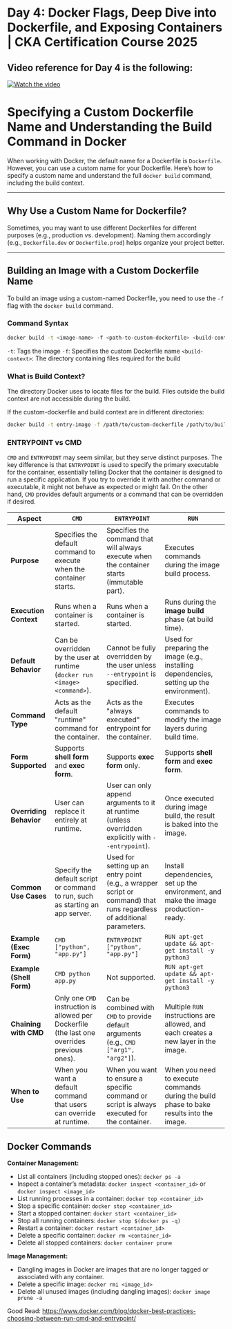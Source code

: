# Day 4: Docker Flags, Deep Dive into Dockerfile, and Exposing Containers | CKA Certification Course 2025

## Video reference for Day 4 is the following:

[![Watch the video](https://img.youtube.com/vi/34l1gRszQS4/maxresdefault.jpg)](https://youtu.be/34l1gRszQS4)

# Specifying a Custom Dockerfile Name and Understanding the Build Command in Docker

When working with Docker, the default name for a Dockerfile is `Dockerfile`. However, you can use a custom name for your Dockerfile. Here’s how to specify a custom name and understand the full `docker build` command, including the build context.

---

## **Why Use a Custom Name for Dockerfile?**
Sometimes, you may want to use different Dockerfiles for different purposes (e.g., production vs. development). Naming them accordingly (e.g., `Dockerfile.dev` or `Dockerfile.prod`) helps organize your project better.

---

## **Building an Image with a Custom Dockerfile Name**

To build an image using a custom-named Dockerfile, you need to use the `-f` flag with the `docker build` command.

### **Command Syntax**
```bash
docker build -t <image-name> -f <path-to-custom-dockerfile> <build-context>
```

`-t`: Tags the image
`-f`: Specifies the custom Dockerfile name
`<build-context>`: The directory containing files required for the build

### What is Build Context?

The directory Docker uses to locate files for the build. Files outside the build context are not accessible during the build.

If the custom-dockerfile and build context are in different directories:

```bash
docker build -t entry-image -f /path/to/custom-dockerfile /path/to/build-context
```


### ENTRYPOINT vs CMD

`CMD` and `ENTRYPOINT` may seem similar, but they serve distinct purposes. The key difference is that `ENTRYPOINT` is used to specify the primary executable for the container, essentially telling Docker that the container is designed to run a specific application. If you try to override it with another command or executable, it might not behave as expected or might fail. On the other hand, `CMD` provides default arguments or a command that can be overridden if desired.

| **Aspect**              | **`CMD`**                                                                                             | **`ENTRYPOINT`**                                                                                  | **`RUN`**                                                                                          |
|--------------------------|-------------------------------------------------------------------------------------------------------|---------------------------------------------------------------------------------------------------|----------------------------------------------------------------------------------------------------|
| **Purpose**             | Specifies the default command to execute when the container starts.                                   | Specifies the command that will always execute when the container starts (immutable part).        | Executes commands during the image build process.                                                  |
| **Execution Context**   | Runs when a container is started.                                                                    | Runs when a container is started.                                                                | Runs during the **image build** phase (at build time).                                              |
| **Default Behavior**    | Can be overridden by the user at runtime (`docker run <image> <command>`).                            | Cannot be fully overridden by the user unless `--entrypoint` is specified.                       | Used for preparing the image (e.g., installing dependencies, setting up the environment).          |
| **Command Type**        | Acts as the default "runtime" command for the container.                                              | Acts as the "always executed" entrypoint for the container.                                       | Executes commands to modify the image layers during build time.                                    |
| **Form Supported**      | Supports **shell form** and **exec form**.                                                           | Supports **exec form** only.                                                                      | Supports **shell form** and **exec form**.                                                         |
| **Overriding Behavior** | User can replace it entirely at runtime.                                                             | User can only append arguments to it at runtime (unless overridden explicitly with `--entrypoint`). | Once executed during image build, the result is baked into the image.                             |
| **Common Use Cases**    | Specify the default script or command to run, such as starting an app server.                        | Used for setting up an entry point (e.g., a wrapper script or command) that runs regardless of additional parameters. | Install dependencies, set up the environment, and make the image production-ready.                |
| **Example (Exec Form)** | `CMD ["python", "app.py"]`                                                                            | `ENTRYPOINT ["python", "app.py"]`                                                                | `RUN apt-get update && apt-get install -y python3`                                                 |
| **Example (Shell Form)**| `CMD python app.py`                                                                                   | Not supported.                                                                                    | `RUN apt-get update && apt-get install -y python3`                                                 |
| **Chaining with CMD**   | Only one `CMD` instruction is allowed per Dockerfile (the last one overrides previous ones).          | Can be combined with `CMD` to provide default arguments (e.g., `CMD ["arg1", "arg2"]`).           | Multiple `RUN` instructions are allowed, and each creates a new layer in the image.               |
| **When to Use**         | When you want a default command that users can override at runtime.                                   | When you want to ensure a specific command or script is always executed for the container.         | When you need to execute commands during the build phase to bake results into the image.           |

## Docker Commands

**Container Management:**

*   List all containers (including stopped ones): `docker ps -a`
*   Inspect a container’s metadata: `docker inspect <container_id>` or `docker inspect <image_id>`
*   List running processes in a container: `docker top <container_id>`
*   Stop a specific container: `docker stop <container_id>`
*   Start a stopped container: `docker start <container_id>`
*   Stop all running containers: `docker stop $(docker ps -q)`
*   Restart a container: `docker restart <container_id>`
*   Delete a specific container: `docker rm <container_id>`
*   Delete all stopped containers: `docker container prune`

**Image Management:**

*   Dangling images in Docker are images that are no longer tagged or associated with any container.
*   Delete a specific image: `docker rmi <image_id>`
*   Delete all unused images (including dangling images): `docker image prune -a`

Good Read: https://www.docker.com/blog/docker-best-practices-choosing-between-run-cmd-and-entrypoint/